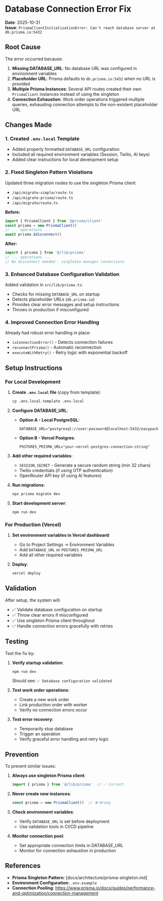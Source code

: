 # Database Connection Error Fix

**Date**: 2025-10-31  
**Issue**: `PrismaClientInitializationError: Can't reach database server at db.prisma.io:5432`

## Root Cause

The error occurred because:

1. **Missing DATABASE_URL**: No database URL was configured in environment variables
2. **Placeholder URL**: Prisma defaults to `db.prisma.io:5432` when no URL is provided
3. **Multiple Prisma Instances**: Several API routes created their own `PrismaClient` instances instead of using the singleton
4. **Connection Exhaustion**: Work order operations triggered multiple queries, exhausting connection attempts to the non-existent placeholder URL

## Changes Made

### 1. Created `.env.local` Template
- Added properly formatted `DATABASE_URL` configuration
- Included all required environment variables (Session, Twilio, AI keys)
- Added clear instructions for local development setup

### 2. Fixed Singleton Pattern Violations
Updated three migration routes to use the singleton Prisma client:
- `/api/migrate-simple/route.ts`
- `/api/migrate-prisma/route.ts`
- `/api/migrate/route.ts`

**Before:**
```typescript
import { PrismaClient } from '@prisma/client'
const prisma = new PrismaClient()
// ... operations ...
await prisma.$disconnect()
```

**After:**
```typescript
import { prisma } from '@/lib/prisma'
// ... operations ...
// No disconnect needed - singleton manages connections
```

### 3. Enhanced Database Configuration Validation
Added validation in `src/lib/prisma.ts`:
- Checks for missing `DATABASE_URL` on startup
- Detects placeholder URLs (`db.prisma.io`)
- Provides clear error messages and setup instructions
- Throws in production if misconfigured

### 4. Improved Connection Error Handling
Already had robust error handling in place:
- `isConnectionError()` - Detects connection failures
- `reconnectPrisma()` - Automatic reconnection
- `executeWithRetry()` - Retry logic with exponential backoff

## Setup Instructions

### For Local Development

1. **Create `.env.local` file** (copy from template):
   ```bash
   cp .env.local.template .env.local
   ```

2. **Configure DATABASE_URL**:
   - **Option A - Local PostgreSQL**:
     ```
     DATABASE_URL="postgresql://user:password@localhost:5432/easypack_dev"
     ```
   
   - **Option B - Vercel Postgres**:
     ```
     POSTGRES_PRISMA_URL="your-vercel-postgres-connection-string"
     ```

3. **Add other required variables**:
   - `SESSION_SECRET` - Generate a secure random string (min 32 chars)
   - Twilio credentials (if using OTP authentication)
   - OpenRouter API key (if using AI features)

4. **Run migrations**:
   ```bash
   npx prisma migrate dev
   ```

5. **Start development server**:
   ```bash
   npm run dev
   ```

### For Production (Vercel)

1. **Set environment variables in Vercel dashboard**:
   - Go to Project Settings → Environment Variables
   - Add `DATABASE_URL` or `POSTGRES_PRISMA_URL`
   - Add all other required variables

2. **Deploy**:
   ```bash
   vercel deploy
   ```

## Validation

After setup, the system will:
- ✅ Validate database configuration on startup
- ✅ Throw clear errors if misconfigured
- ✅ Use singleton Prisma client throughout
- ✅ Handle connection errors gracefully with retries

## Testing

Test the fix by:

1. **Verify startup validation**:
   ```bash
   npm run dev
   ```
   Should see: `✅ Database configuration validated`

2. **Test work order operations**:
   - Create a new work order
   - Link production order with worker
   - Verify no connection errors occur

3. **Test error recovery**:
   - Temporarily stop database
   - Trigger an operation
   - Verify graceful error handling and retry logic

## Prevention

To prevent similar issues:

1. **Always use singleton Prisma client**:
   ```typescript
   import { prisma } from '@/lib/prisma'  // ✅ Correct
   ```

2. **Never create new instances**:
   ```typescript
   const prisma = new PrismaClient()  // ❌ Wrong
   ```

3. **Check environment variables**:
   - Verify `DATABASE_URL` is set before deployment
   - Use validation tools in CI/CD pipeline

4. **Monitor connection pool**:
   - Set appropriate connection limits in DATABASE_URL
   - Monitor for connection exhaustion in production

## References

- **Prisma Singleton Pattern**: [docs/architecture/prisma-singleton.md]
- **Environment Configuration**: `.env.example`
- **Connection Pooling**: https://www.prisma.io/docs/guides/performance-and-optimization/connection-management
